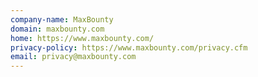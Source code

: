 ```yaml
---
company-name: MaxBounty
domain: maxbounty.com
home: https://www.maxbounty.com/
privacy-policy: https://www.maxbounty.com/privacy.cfm
email: privacy@maxbounty.com
---
```




